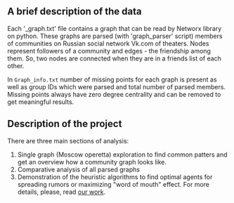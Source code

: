 ## A brief description of the data
Each '_graph.txt' file contains a graph that can be read by Networx library on python. These graphs are parsed (with 'graph_parser' script) members of communities on Russian social network Vk.com of theaters.
Nodes represent followers of a community and edges - the friendship among them. So, two nodes are connected when they are in a friends list of each other.

In `Graph_info.txt` number of missing points for each graph is present as well as group IDs which were parsed and total number of parsed members. Missing points always have zero degree centrality and can be removed to get meaningful results. 

## Description of the project
There are three main sections of analysis: 
1. Single graph (Moscow operetta) exploration to find common patters and get an overview how a community graph looks like.
2. Comparative analysis of all parsed graphs
3. Demonstration of the heuristic algorithms to find optimal agents for spreading rumors or maximizing "word of mouth" effect. For more details, please, read [our work](https://drive.google.com/drive/my-drive). 
